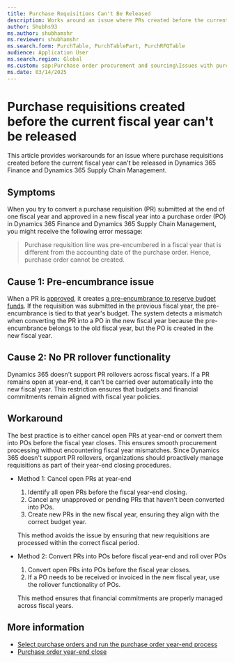```yaml
---
title: Purchase Requisitions Can't Be Released
description: Works around an issue where PRs created before the current fiscal year can't be released in Dynamics 365 Finance and Dynamics 365 Supply Chain Management.
author: Shubhs93
ms.author: shubhamshr
ms.reviewer: shubhamshr
ms.search.form: PurchTable, PurchTablePart, PurchRFQTable
audience: Application User
ms.search.region: Global
ms.custom: sap:Purchase order procurement and sourcing\Issues with purchase orders
ms.date: 03/14/2025
---
```


# Purchase requisitions created before the current fiscal year can't be released

This article provides workarounds for an issue where purchase requisitions created before the current fiscal year can't be released in Dynamics 365 Finance and Dynamics 365 Supply Chain Management.

## Symptoms

When you try to convert a purchase requisition (PR) submitted at the end of one fiscal year and approved in a new fiscal year into a purchase order (PO) in Dynamics 365 Finance and Dynamics 365 Supply Chain Management, you might receive the following error message:

> Purchase requisition line was pre-encumbered in a fiscal year that is different from the accounting date of the purchase order. Hence, purchase order cannot be created.

## Cause 1: Pre-encumbrance issue

When a PR is [approved](/dynamics365/supply-chain/procurement/purchase-requisitions-overview#purchase-requisition-header-and-line-status-relationships), it creates [a pre-encumbrance to reserve budget funds](/dynamics365/supply-chain/procurement/purchase-requisitions-overview#consolidating-purchase-requisition-lines). If the requisition was submitted in the previous fiscal year, the pre-encumbrance is tied to that year's budget. The system detects a mismatch when converting the PR into a PO in the new fiscal year because the pre-encumbrance belongs to the old fiscal year, but the PO is created in the new fiscal year.

## Cause 2: No PR rollover functionality

Dynamics 365 doesn't support PR rollovers across fiscal years. If a PR remains open at year-end, it can't be carried over automatically into the new fiscal year. This restriction ensures that budgets and financial commitments remain aligned with fiscal year policies.

## Workaround

The best practice is to either cancel open PRs at year-end or convert them into POs before the fiscal year closes. This ensures smooth procurement processing without encountering fiscal year mismatches. Since Dynamics 365 doesn't support PR rollovers, organizations should proactively manage requisitions as part of their year-end closing procedures.

- Method 1: Cancel open PRs at year-end
   1. Identify all open PRs before the fiscal year-end closing.
   1. Cancel any unapproved or pending PRs that haven't been converted into POs.
   1. Create new PRs in the new fiscal year, ensuring they align with the correct budget year.

  This method avoids the issue by ensuring that new requisitions are processed within the correct fiscal period.

- Method 2: Convert PRs into POs before fiscal year-end and roll over POs
   1. Convert open PRs into POs before the fiscal year closes.
   1. If a PO needs to be received or invoiced in the new fiscal year, use the rollover functionality of POs.

   This method ensures that financial commitments are properly managed across fiscal years.

## More information

- [Select purchase orders and run the purchase order year-end process](/previous-versions/dynamicsax-2012/appuser-itpro/process-purchase-orders-at-year-end#select-purchase-orders-and-run-the-purchase-order-year-end-process)
- [Purchase order year-end close](/dynamics365/finance/budgeting/purchase-order-year-end-process)
